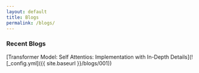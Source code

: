 ```yaml
---
layout: default
title: Blogs
permalink: /blogs/
---
```


### Recent Blogs
[Transformer Model: Self Attentios: Implementation with In-Depth Details](![_config.yml]({{ site.baseurl }}/blogs/001))
